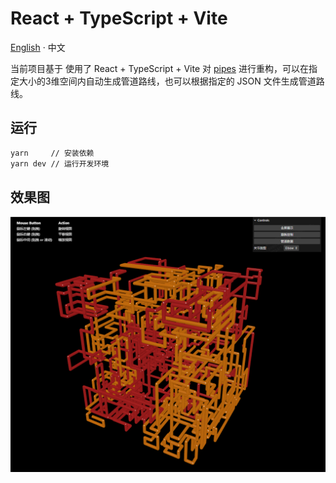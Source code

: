 # React + TypeScript + Vite
[English](./README.md) · 中文

当前项目基于 使用了 React + TypeScript + Vite 对 [pipes](https://github.com/1j01/pipes) 进行重构，可以在指定大小的3维空间内自动生成管道路线，也可以根据指定的 JSON 文件生成管道路线。

## 运行
```bash
yarn     // 安装依赖 
yarn dev // 运行开发环境
```

## 效果图
[![](images/overview.gif)]()

